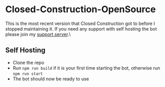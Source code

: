 # Closed-Construction-OpenSource
This is the most recent version that Closed Construction got to before I stopped maintaining it. If you need any support with self hosting the bot please join my [support server](https://discord.gg/9jFqS5H43Q).\
## Self Hosting
- Clone the repo
- Run `npm run build` if it is your first time starting the bot, otherwise run `npm run start`
- The bot should now be ready to use

